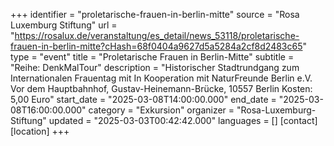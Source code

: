 +++
identifier = "proletarische-frauen-in-berlin-mitte"
source = "Rosa Luxemburg Stiftung"
url = "https://rosalux.de/veranstaltung/es_detail/news_53118/proletarische-frauen-in-berlin-mitte?cHash=68f0404a9627d5a5284a2cf8d2483c65"
type = "event"
title = "Proletarische Frauen in Berlin-Mitte"
subtitle = "Reihe: DenkMalTour"
description = "Historischer Stadtrundgang zum Internationalen Frauentag mit 
In Kooperation mit NaturFreunde Berlin e.V.
Vor dem Hauptbahnhof, Gustav-Heinemann-Brücke, 10557 Berlin
Kosten: 5,00 Euro"
start_date = "2025-03-08T14:00:00.000"
end_date = "2025-03-08T16:00:00.000"
category = "Exkursion"
organizer = "Rosa-Luxemburg-Stiftung"
updated = "2025-03-03T00:42:42.000"
languages = []
[contact]
[location]
+++